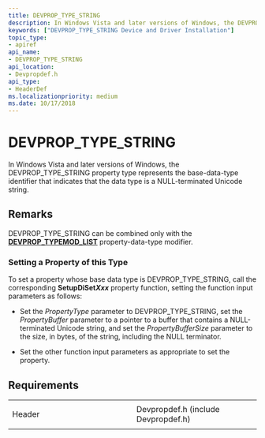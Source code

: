 ```yaml
---
title: DEVPROP_TYPE_STRING
description: In Windows Vista and later versions of Windows, the DEVPROP_TYPE_STRING property type represents the base-data-type identifier that indicates that the data type is a NULL-terminated Unicode string.
keywords: ["DEVPROP_TYPE_STRING Device and Driver Installation"]
topic_type:
- apiref
api_name:
- DEVPROP_TYPE_STRING
api_location:
- Devpropdef.h
api_type:
- HeaderDef
ms.localizationpriority: medium
ms.date: 10/17/2018
---
```


# DEVPROP_TYPE_STRING


In Windows Vista and later versions of Windows, the DEVPROP_TYPE_STRING property type represents the base-data-type identifier that indicates that the data type is a NULL-terminated Unicode string.

Remarks
-------

DEVPROP_TYPE_STRING can be combined only with the [**DEVPROP_TYPEMOD_LIST**](devprop-typemod-list.md) property-data-type modifier.

### Setting a Property of this Type

To set a property whose base data type is DEVPROP_TYPE_STRING, call the corresponding **SetupDiSet*Xxx*** property function, setting the function input parameters as follows:

-   Set the *PropertyType* parameter to DEVPROP_TYPE_STRING, set the *PropertyBuffer* parameter to a pointer to a buffer that contains a NULL-terminated Unicode string, and set the *PropertyBufferSize* parameter to the size, in bytes, of the string, including the NULL terminator.

-   Set the other function input parameters as appropriate to set the property.

Requirements
------------

<table>
<colgroup>
<col width="50%" />
<col width="50%" />
</colgroup>
<tbody>
<tr class="odd">
<td align="left"><p>Header</p></td>
<td align="left">Devpropdef.h (include Devpropdef.h)</td>
</tr>
</tbody>
</table>

 

 





